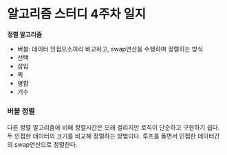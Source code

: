 <h1>알고리즘 스터디 4주차 일지</h1>

**정렬 알고리즘**

* 버블: 데이터 인접요소끼리 비교하고, swap연산을 수행하며 정렬하는 방식
* 선택
* 삽입
* 퀵
* 병합
* 기수


<h3>버블 정렬</h3>
다른 정렬 알고리즘에 비해 정렬시간은 오래 걸리지만 로직이 단순하고 구현하기 쉽다.
두 인접한 데이터의 크기를 비교해 정렬하는 방법이다.
루프를 돌면서 인접한 데이터간의 swap연산으로 정렬한다.
   
